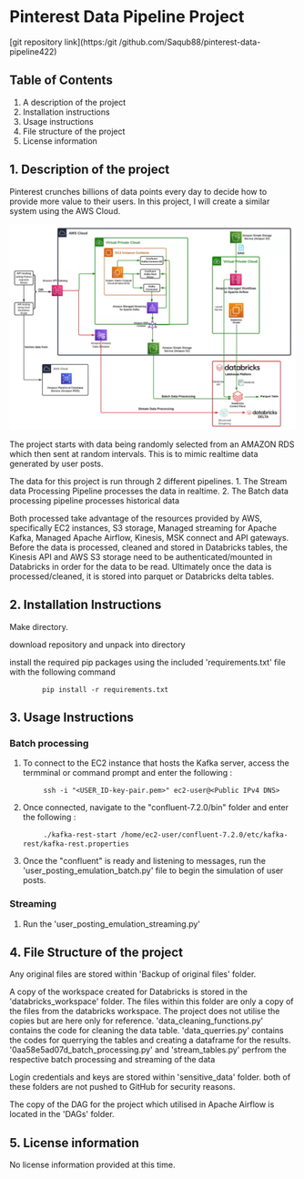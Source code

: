 # Pinterest Data Pipeline Project

[git repository link](https:/git /github.com/Saqub88/pinterest-data-pipeline422)

## Table of Contents

1. A description of the project
2. Installation instructions
3. Usage instructions
4. File structure of the project
5. License information

## 1.  Description of the project

Pinterest crunches billions of data points every day to decide how to provide more value to their users. In this project, I will create a similar system using the AWS Cloud.

![](project_overview.png)

The project starts with data being randomly selected from an AMAZON RDS which then sent at random intervals. This is to mimic realtime data generated by user posts.

The data for this project is run through 2 different pipelines.
    1. The Stream data Processing Pipeline processes the data in realtime.
    2. The Batch data processing pipeline processes historical data

Both processed take advantage of the resources provided by AWS, specifically EC2 instances, S3 storage, Managed streaming for Apache Kafka, Managed Apache Airflow, Kinesis, MSK connect and API gateways. Before the data is processed, cleaned and stored in Databricks tables, the Kinesis API and AWS S3 storage need to be authenticated/mounted in Databricks in order for the data to be read. Ultimately once the data is processed/cleaned, it is stored into parquet or Databricks delta tables.

## 2.  Installation Instructions

Make directory.

download repository and unpack into directory

install the required pip packages using the included 'requirements.txt' file with the following command

            pip install -r requirements.txt

## 3.  Usage Instructions

### Batch processing
1. To connect to the EC2 instance that hosts the Kafka server, access the termminal or command prompt and enter the following :

            ssh -i "<USER_ID-key-pair.pem>" ec2-user@<Public IPv4 DNS>

2. Once connected, navigate to the "confluent-7.2.0/bin" folder and enter the following :

            ./kafka-rest-start /home/ec2-user/confluent-7.2.0/etc/kafka-rest/kafka-rest.properties

3. Once the "confluent" is ready and listening to messages, run the 'user_posting_emulation_batch.py' file to begin the simulation of user posts.

### Streaming
1. Run the 'user_posting_emulation_streaming.py'

## 4.  File Structure of the project

Any original files are stored within 'Backup of original files' folder.

A copy of the workspace created for Databricks is stored in the 'databricks_workspace' folder. 
The files within this folder are only a copy of the files from the databricks workspace. The project does not utilise the copies but are here only for reference.
'data_cleaning_functions.py' contains the code for cleaning the data table.
'data_querries.py' contains the codes for querrying the tables and creating a dataframe for the results.
'0aa58e5ad07d_batch_processing.py' and 'stream_tables.py' perfrom the respective batch processing and streaming of the data 

Login credentials and keys are stored within 'sensitive_data' folder. both of these folders are not pushed to GitHub for security reasons.

The copy of the DAG for the project which utilised in Apache Airflow is located in the 'DAGs' folder.

## 5.  License information

No license information provided at this time.
